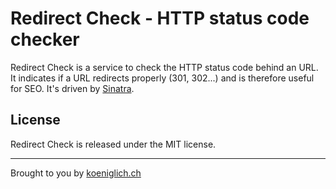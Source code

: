 Redirect Check - HTTP status code checker
=========================================
Redirect Check is a service to check the HTTP status code behind an URL. It indicates if a URL redirects properly (301, 302...) and is therefore useful for SEO. It's driven by [Sinatra](http://www.sinatrarb.com/).

License
-------
Redirect Check is released under the MIT license.

*****
Brought to you by [koeniglich.ch](http://koeniglich.ch "Patrick is koeniglich")